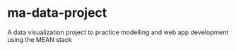 # ma-data-project
A data visualization project to practice modelling and web app development using the MEAN stack
